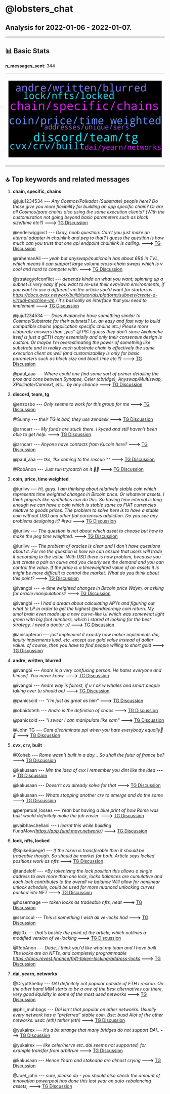 # **@lobsters_chat**
 ## Analysis for **2022-01-06** - **2022-01-07**.

---

## 📊 **Basic Stats**

**n_messages_sent**: 344

---
![wordcloud](lobsters_chat_1Days_wordcloud.png)

---


## 🔝 **Top keywords and related messages**

1. **chain, specific, chains**

    @juju1234534 --- *Any Cosmos/Polkadot (Substrate) people here? Do these give you more flexibility for building an app specific chain? Or are all Cosmos/para chains also using the same execution clients? (With the customization not going beyond basic parameters such as block size/time etc?)* **--->** [TG Discussion](https://t.me/lobsters_chat/313359)

    @enderwiggins1 --- *Okay, noob question: Can't you just make an eternal adapter in chainlink and peg to that? I guess the question is how much can you trust that one api endpoint chainlink is calling.* **--->** [TG Discussion](https://t.me/lobsters_chat/313402)

    @rahemanAli --- *yeah but anyswap/multichain has about 6B$ in TVL, which means it can support large volume cross-chain swaps which is v cool and hard to compete with.* **--->** [TG Discussion](https://t.me/lobsters_chat/313423)

    @strategyofconflict --- *depends kinda on what you want; spinning up a subnet is very easy if you want to re-use their evm/avm environments, if you want to use a different vm the article you'd want for starters is https://docs.avax.network/build/tutorials/platform/subnets/create-a-virtual-machine-vm / it's basically an interface that you need to implement* **--->** [TG Discussion](https://t.me/lobsters_chat/313354)

    @juju1234534 --- *Does Avalanche have something similar to Cosmos/Substrate for their subnets? I.e. an easy and fast way to build compatible chains (application specific chains etc.)  Please more elaborate answers than „yes“ 😉  PS: I guess they don’t since Avalanche itself is just a gETH copy essentially and only their consensus design is custom. Or maybe I’m overestimating the power of something like substrate and in reality each substrate chain is effectively the same execution client as well (and customizability is only for basic parameters such as block size and block time etc.?)* **--->** [TG Discussion](https://t.me/lobsters_chat/313350)

    @paul_aaa --- *Where could one find some sort of primer detailing the pros and cons between Synapse, Celer (cbridge), Anyswap/Multiswap, XPollinate/Connext, etc... by any chance* **--->** [TG Discussion](https://t.me/lobsters_chat/313485)

2. **discord, team, tg**

    @enzosbo --- *Only seems to work for this group for me* **--->** [TG Discussion](https://t.me/lobsters_chat/313301)

    @Sunny --- *their TG is bad, they use zendesk* **--->** [TG Discussion](https://t.me/lobsters_chat/313501)

    @arncarr --- *My funds are stuck there. I kyced and still haven't been able to get help.* **--->** [TG Discussion](https://t.me/lobsters_chat/313036)

    @arncarr --- *Anyone have contacts from Kucoin here?* **--->** [TG Discussion](https://t.me/lobsters_chat/313033)

    @paul_aaa --- *tks, 1kx coming to the rescue ^^* **--->** [TG Discussion](https://t.me/lobsters_chat/313491)

    @RobAnon --- *Just run try/catch on it 🤷‍♂️* **--->** [TG Discussion](https://t.me/lobsters_chat/313367)

3. **coin, price, time weighted**

    @iuriivv --- *Hi, guys. I am thinking about relatively stable coin which represents time weighted changes in Bitcoin price. Or whatever assets. I think projects like synthetics can do this. So having time interval is long enough we can have a coin which is stable same as FIAT currencies relative to goods prices. The problem to solve here is to have a stable coin without USD and other fiat currencies addiction.    Do you see any problems designing it? #tws* **--->** [TG Discussion](https://t.me/lobsters_chat/313392)

    @iuriivv --- *The question is not about which asset to choose but how to make the peg time weighted.* **--->** [TG Discussion](https://t.me/lobsters_chat/313399)

    @iuriivv --- *The problem of oracles is clear and I don't have questions about it. For me the question is how we can ensure that users will trade it according to the value.  With USD there is now problem, because you just create a pair on curve and you clearly see the demand and you can control the value. If the price  is a timeweighted value of an assets it is might be more difficult to control the market.   What do you think about this point?* **--->** [TG Discussion](https://t.me/lobsters_chat/313406)

    @ivangbi --- *-> time weighted changes in Bitcoin price Wdym, or asking for oracle manipulations?* **--->** [TG Discussion](https://t.me/lobsters_chat/313394)

    @ivangbi --- *I had a dream about calculating APYs and figuring out what to LP in order to get the highest @andrecronje coin return. My smol brain even made up a new curve-like UI which was somewhat light green with big font numbers, which I stared at  looking for the best strategy. I need a doctor ://* **--->** [TG Discussion](https://t.me/lobsters_chat/313377)

    @anisopteran --- *just implement it exactly how maker implements dai, liquity implements lusd, etc. except use gold value instead of dollar value. of course, then you have to find people willing to short gold* **--->** [TG Discussion](https://t.me/lobsters_chat/313417)

4. **andre, written, blurred**

    @ivangbi --- *Andre is a very confusing person. He hates everyone and himself. You never know.* **--->** [TG Discussion](https://t.me/lobsters_chat/313173)

    @ivangbi --- *Andre way is fairest, if u r ok w whales and smart people taking over (u should be)* **--->** [TG Discussion](https://t.me/lobsters_chat/313120)

    @panicsold --- *"i'm just as great as him"* **--->** [TG Discussion](https://t.me/lobsters_chat/313339)

    @obaidoteth --- *Andre is the definition of chaos* **--->** [TG Discussion](https://t.me/lobsters_chat/313179)

    @panicsold --- *"i swear i can manipulate like sam"* **--->** [TG Discussion](https://t.me/lobsters_chat/313338)

    @John TG --- *Cant discriminate ppl when you hate everybody equally💪😂* **--->** [TG Discussion](https://t.me/lobsters_chat/313176)

5. **cvx, crv, built**

    @Xoheb --- *Rome wasn't built in a day... So shall the futur of france be?* **--->** [TG Discussion](https://t.me/lobsters_chat/313017)

    @kakusaan --- *Mm the idea of cvx I remember you dint like the idea* **--->** [TG Discussion](https://t.me/lobsters_chat/313161)

    @kakusaan --- *Doesn’t cvx already solve for that* **--->** [TG Discussion](https://t.me/lobsters_chat/313129)

    @kakusaan --- *Whats stopping another crv to emerge and do the same* **--->** [TG Discussion](https://t.me/lobsters_chat/313153)

    @perpetual_losses --- *Yeah but having a blue print of how Rome was built would definitely make the job easier.* **--->** [TG Discussion](https://t.me/lobsters_chat/313020)

    @vaibhavchellani --- *I learnt this while building FundMovr(https://app.fund.movr.network/)* **--->** [TG Discussion](https://t.me/lobsters_chat/313442)

6. **lock, nfts, locked**

    @SpikeSpiege1 --- *If the token is transferable then it should be tradeable though. So should be market for both. Article says locked positions work as nfts* **--->** [TG Discussion](https://t.me/lobsters_chat/313242)

    @tandeloff --- *>By tokenizing the lock position this allows a single address to own more than one lock, locks balances are cumulative and each lock contributes to the overall ve balance  Will allow for nonlinear unlock schedule, could be used for more nuanced unlocking curves packed into NFT* **--->** [TG Discussion](https://t.me/lobsters_chat/313329)

    @hosermage --- *token locks as tradeable nfts, neat* **--->** [TG Discussion](https://t.me/lobsters_chat/313212)

    @ssmccul --- *This is something I wish all ve-locks had* **--->** [TG Discussion](https://t.me/lobsters_chat/313274)

    @jiji0x --- *that’s beside the point of the article, which outlines a modified version of ve-locking* **--->** [TG Discussion](https://t.me/lobsters_chat/313196)

    @RobAnon --- *Dude, I think you'd like what my team and I have built The locks are on NFTs, and completely programmable  https://docs.revest.finance/fnft-token-locking/address-locks* **--->** [TG Discussion](https://t.me/lobsters_chat/313355)

7. **dai, yearn, networks**

    @CryptShelby --- *DAI definitely not popular outside of ETH I reckon. On the other hand MIM starts to be a one of the best alternatives out there, very good liquidity in some of the most used networks* **--->** [TG Discussion](https://t.me/lobsters_chat/313483)

    @phil_muhbags --- *Dai isn't that popular on other networks. Usually every network has a "preferred" stable coin.   Bsc: busd  Alot of the other networks: usdc (eth) tether (eth)* **--->** [TG Discussion](https://t.me/lobsters_chat/313480)

    @yukairex --- *it’s a bit strange that many bridges do not support DAI..* **--->** [TG Discussion](https://t.me/lobsters_chat/313476)

    @yukairex --- *like celer/nerve etc..dai seems not supported, for example transfer from arbitrum* **--->** [TG Discussion](https://t.me/lobsters_chat/313477)

    @kakusaan --- *Hence Yearn and stakedao are almost crying* **--->** [TG Discussion](https://t.me/lobsters_chat/313141)

    @Joel_john --- *sure, please do - you should also check the amount of innovation powerpool has done this last year on auto-rebalancing assets,* **--->** [TG Discussion](https://t.me/lobsters_chat/313109)

